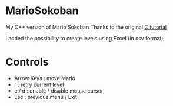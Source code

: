 MarioSokoban
============

My C++ version of Mario Sokoban
Thanks to the original [C tutorial](https://openclassrooms.com/fr/courses/19980-apprenez-a-programmer-en-c/18709-tp-mario-sokoban)

I added the possibility to create levels using Excel (in csv format).

Controls
============
- Arrow Keys : move Mario
- r : retry current level
- e / d : enable / disable mouse cursor
- Esc : previous menu / Exit
